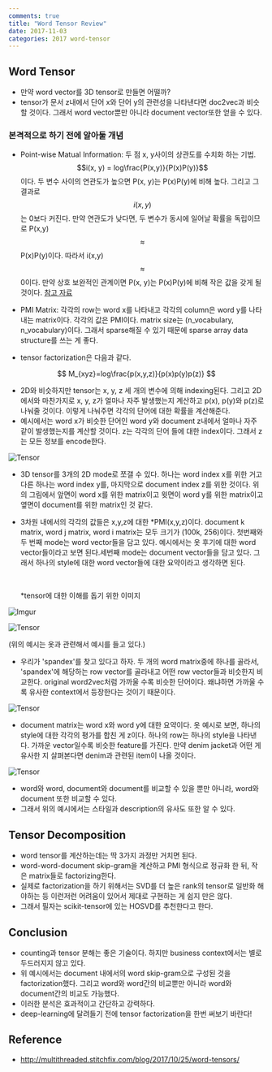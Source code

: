 ```yaml
---
comments: true
title: "Word Tensor Review"
date: 2017-11-03
categories: 2017 word-tensor
---
```

## Word Tensor
- 만약 word vector를 3D tensor로 만들면 어떨까?
- tensor가 문서 z내에서 단어 x와 단어 y의 관련성을 나타낸다면 doc2vec과 비슷할 것이다. 그래서 word vector뿐만 아니라 document vector또한 얻을 수 있다.


### 본격적으로 하기 전에 알아둘 개념

- Point-wise MatuaI Information: 두 점 x, y사이의 상관도를 수치화 하는 기법. $$i(x, y) = log\frac{P(x,y)}{P(x)P(y)}$$이다. 두 변수 사이의 연관도가 높으면 P(x, y)는 P(x)P(y)에 비해 높다. 그리고 그 결과로 $$i(x,y)$$는  0보다 커진다. 만약 연관도가 낮다면, 두 변수가 동시에 일어날 확률을 독립이므로 P(x,y)$$\approx$$P(x)P(y)이다. 따라서 i(x,y)$$\approx$$0이다.  만약 상호 보완적인 관계이면 P(x, y)는 P(x)P(y)에 비해 작은 값을 갖게 될 것이다. [참고 자료](https://www.slideshare.net/RetrieverJo/pmi-twitter-57723391)
- PMI Matrix: 각각의 row는 word x를 나타내고 각각의 column은 word y를 나타내는 matrix이다. 각각의 값은 PMI이다. matrix size는 (n_vocabulary, n_vocabulary)이다. 그래서 sparse해질 수 있기 때문에 sparse array data structure를 쓰는 게 좋다.

- tensor factorization은 다음과 같다.

$$
M_{xyz}=log\frac{p(x,y,z)}{p(x)p(y)p(z)}
$$

- 2D와 비슷하지만 tensor는 x, y, z 세 개의 변수에 의해 indexing된다. 그리고 2D에서와 마찬가지로 x, y, z가 얼마나 자주 발생했는지 계산하고 p(x), p(y)와 p(z)로 나눠줄 것이다.  이렇게 나눠주면 각각의 단어에 대한 확률을 계산해준다.
- 예시에서는 word x가 비슷한 단어인 word y와 document z내에서 얼마나 자주  같이 발생했는지를 계산할 것이다. z는 각각의 단어 들에 대한 index이다. 그래서 z는 모든 정보를 encode한다.



![Tensor](http://multithreaded.stitchfix.com/assets/posts/2017-10-25-word-tensors/tensor_01.gif)



- 3D tensor를 3개의 2D mode로 쪼갤 수 있다.  하나는 word index x를 위한 거고 다른 하나는 word index y를, 마지막으로 document index z를 위한 것이다. 위의 그림에서 앞면이 word x를 위한 matrix이고 윗면이 word y를 위한 matrix이고 옆면이 document를 위한 matrix인 것 같다.


- 3차원 내에서의 각각의 값들은 x,y,z에 대한 *PMI(x,y,z)이다. document k matrix, word j matrix, word i matrix는 모두 크기가 (100k, 256)이다. 첫번째와 두 번째 mode는 word vector들을 담고 있다. 예시에서는 옷 후기에 대한 word vector들이라고 보면 된다.세번째 mode는 document vector들을 담고 있다. 그래서 하나의 style에 대한 word vector들에 대한 요약이라고 생각하면 된다.

  ​

  *tensor에 대한 이해를 돕기 위한 이미지

![Imgur](https://i.imgur.com/WWt8Qp4.png)





![Tensor](http://multithreaded.stitchfix.com/assets/posts/2017-10-25-word-tensors/tensor_02.gif)

(위의 예시는 옷과 관련해서 예시를 들고 있다.)

- 우리가 'spandex'를 찾고 있다고 하자. 두 개의 word matrix중에 하나를 골라서, 'spandex'에 해당하는 row vector를 골라내고 어떤 row vector들과 비슷한지 비교한다. original word2vec처럼 가까울 수록 비슷한 단어이다. 왜냐하면 가까울 수록 유사한 context에서 등장한다는 것이기 때문이다.



![Tensor](http://multithreaded.stitchfix.com/assets/posts/2017-10-25-word-tensors/tensor_03.gif)

- document matrix는 word x와 word y에 대한 요약이다. 옷 예시로 보면, 하나의  style에 대한 각각의 평가를 합친 게 z이다. 하나의 row는 하나의 style을 나타낸다. 가까운 vector일수록 비슷한 feature를 가진다. 만약 denim jacket과 어떤 게 유사한 지 살펴본다면 denim과 관련된 item이 나올 것이다.



![Tensor](http://multithreaded.stitchfix.com/assets/posts/2017-10-25-word-tensors/tensor_04.gif)

- word와 word, document와 document를 비교할 수 있을 뿐만 아니라, word와 document 또한 비교할 수 있다. 
- 그래서 위의 예시에서는 스타일과 description의 유사도 또한 알 수 있다.



## Tensor Decomposition

- word tensor를 계산하는데는 딱 3가지 과정만 거치면 된다.
- word-word-document skip-gram을 계산하고 PMI 형식으로 정규화 한 뒤, 작은 matrix들로 factorizing한다.
- 실제로 factorization을 하기 위해서는 SVD를 더 높은 rank의 tensor로 일반화 해야하는 등 이런저런 어려움이 있어서 제대로 구현하는 게 쉽지 만은 않다.
- 그래서 필자는 scikit-tensor에 있는 HOSVD를 추천한다고 한다.



## Conclusion

- counting과 tensor 분해는 좋은 기술이다. 하지만 business context에서는 별로 두드러지지 않고 있다.
- 위 예시에서는 document 내에서의  word skip-gram으로 구성된 것을 factorization했다. 그리고 word와 word간의 비교뿐만 아니라 word와 document간의 비교도 가능했다.
- 이러한 분석은 효과적이고 간단하고 강력하다.
- deep-learning에 달려들기 전에 tensor factorization을 한번 써보기 바란다!

## Reference

- http://multithreaded.stitchfix.com/blog/2017/10/25/word-tensors/

<script id="dsq-count-scr" src="//nlp-with-koding.disqus.com/count.js" async></script>
<script type="text/javascript" async src="https://cdn.mathjax.org/mathjax/latest/MathJax.js?config=TeX-MML-AM_CHTML"> </script>
